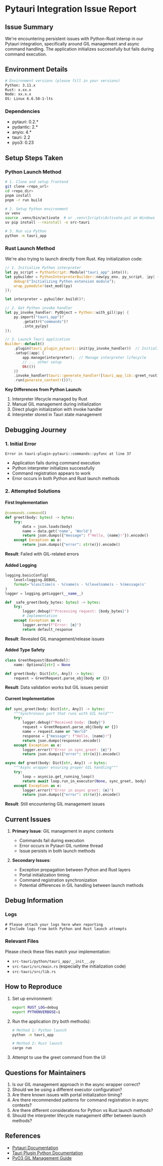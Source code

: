 # Pytauri Integration Issue Report

## Issue Summary

We're encountering persistent issues with Python-Rust interop in our Pytauri integration, specifically around GIL management and async command handling. The application initializes successfully but fails during command execution.

## Environment Details

```bash
# Environment versions (please fill in your versions)
Python: 3.11.x
Rust: x.xx.x
Node: xx.x.x
OS: Linux 6.6.58-1-lts
```

### Dependencies
- pytauri: 0.2.*
- pydantic: 2.*
- anyio: 4.*
- tauri: 2.2
- pyo3: 0.23

## Setup Steps Taken

### Python Launch Method
```bash
# 1. Clone and setup frontend
git clone <repo_url>
cd <repo_dir>
pnpm install
pnpm -r run build

# 2. Setup Python environment
uv venv
source .venv/bin/activate  # or .venv\Scripts\Activate.ps1 on Windows
uv pip install --reinstall -e src-tauri

# 3. Run via Python
python -m tauri_app
```

### Rust Launch Method
We're also trying to launch directly from Rust. Key initialization code:

```rust
// 1. Initialize Python interpreter
let py_script = PythonScript::Module("tauri_app".into());
let pybuilder = PythonInterpreterBuilder::new(py_env, py_script, |py| {
    debug!("Initializing Python extension module");
    wrap_pymodule!(ext_mod)(py)
});

let interpreter = pybuilder.build()?;

// 2. Get Python invoke handler
let py_invoke_handler: PyObject = Python::with_gil(|py| {
    py.import("tauri_app")?
        .getattr("commands")?
        .into_py(py)
});

// 3. Launch Tauri application
Builder::default()
    .plugin(tauri_plugin_pytauri::init(py_invoke_handler))  // Initialize Python plugin
    .setup(|app| {
        app.manage(interpreter);  // Manage interpreter lifecycle
        // ... other setup
        Ok(())
    })
    .invoke_handler(tauri::generate_handler![tauri_app_lib::greet_rust])
    .run(generate_context!())?;
```

**Key Differences from Python Launch**:
1. Interpreter lifecycle managed by Rust
2. Manual GIL management during initialization
3. Direct plugin initialization with invoke handler
4. Interpreter stored in Tauri state management

## Debugging Journey

### 1. Initial Error
```
Error in tauri-plugin-pytauri::commands::pyfunc at line 37
```
- Application fails during command execution
- Python interpreter initializes successfully
- Command registration appears to work
- Error occurs in both Python and Rust launch methods

### 2. Attempted Solutions

#### First Implementation
```python
@commands.command()
def greet(body: bytes) -> bytes:
    try:
        data = json.loads(body)
        name = data.get('name', 'World')
        return json.dumps({"message": f"Hello, {name}!"}).encode()
    except Exception as e:
        return json.dumps({"error": str(e)}).encode()
```
**Result**: Failed with GIL-related errors

#### Added Logging
```python
logging.basicConfig(
    level=logging.DEBUG,
    format='%(asctime)s - %(name)s - %(levelname)s - %(message)s'
)
logger = logging.getLogger(__name__)

def _safe_greet(body_bytes: bytes) -> bytes:
    try:
        logger.debug(f"Processing request: {body_bytes}")
        # Implementation
    except Exception as e:
        logger.error(f"Error: {e}")
        return default_response
```
**Result**: Revealed GIL management/release issues

#### Added Type Safety
```python
class GreetRequest(BaseModel):
    name: Optional[str] = None

def greet(body: Dict[str, Any]) -> bytes:
    request = GreetRequest.parse_obj(body or {})
```
**Result**: Data validation works but GIL issues persist

#### Current Implementation
```python
def sync_greet(body: Dict[str, Any]) -> bytes:
    """Synchronous part that runs with GIL held"""
    try:
        logger.debug(f"Received body: {body}")
        request = GreetRequest.parse_obj(body or {})
        name = request.name or "World"
        response = {"message": f"Hello, {name}!"}
        return json.dumps(response).encode()
    except Exception as e:
        logger.error(f"Error in sync_greet: {e}")
        return json.dumps({"error": str(e)}).encode()

async def greet(body: Dict[str, Any]) -> bytes:
    """Async wrapper ensuring proper GIL handling"""
    try:
        loop = asyncio.get_running_loop()
        return await loop.run_in_executor(None, sync_greet, body)
    except Exception as e:
        logger.error(f"Error in async greet: {e}")
        return json.dumps({"error": str(e)}).encode()
```
**Result**: Still encountering GIL management issues

## Current Issues

1. **Primary Issue**: GIL management in async contexts
   - Commands fail during execution
   - Error occurs in Pytauri GIL runtime thread
   - Issue persists in both launch methods

2. **Secondary Issues**:
   - Exception propagation between Python and Rust layers
   - Portal initialization timing
   - Command registration synchronization
   - Potential differences in GIL handling between launch methods

## Debug Information

### Logs
```
# Please attach your logs here when reporting
# Include logs from both Python and Rust launch attempts
```

### Relevant Files
Please check these files match your implementation:
- `src-tauri/python/tauri_app/__init__.py`
- `src-tauri/src/main.rs` (especially the initialization code)
- `src-tauri/src/lib.rs`

## How to Reproduce

1. Set up environment:
   ```bash
   export RUST_LOG=debug
   export PYTHONVERBOSE=1
   ```

2. Run the application (try both methods):
   ```bash
   # Method 1: Python launch
   python -m tauri_app

   # Method 2: Rust launch
   cargo run
   ```

3. Attempt to use the greet command from the UI

## Questions for Maintainers

1. Is our GIL management approach in the async wrapper correct?
2. Should we be using a different executor configuration?
3. Are there known issues with portal initialization timing?
4. Are there recommended patterns for command registration in async contexts?
5. Are there different considerations for Python vs Rust launch methods?
6. Should the interpreter lifecycle management differ between launch methods?

## References

- [Pytauri Documentation](https://github.com/WSH032/pytauri)
- [Tauri Plugin Python Documentation](https://github.com/WSH032/pytauri/tree/main/crates/tauri-plugin-pytauri)
- [PyO3 GIL Management Guide](https://pyo3.rs/v0.20.0/python_from_rust.html#gil-management) 